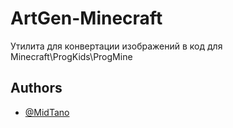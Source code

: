 # ArtGen-Minecraft
Утилита для конвертации изображений в код для Minecraft\ProgKids\ProgMine

## Authors

- [@MidTano](https://github.com/MidTano)
